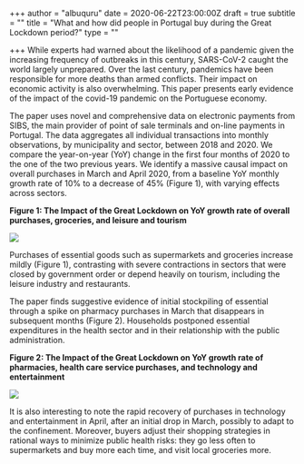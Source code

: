 +++
author = "albuquru"
date = 2020-06-22T23:00:00Z
draft = true
subtitle = ""
title = "What and how did people in Portugal buy during the Great Lockdown period?"
type = ""

+++
While experts had warned about the likelihood of a pandemic given the increasing frequency of outbreaks in this century, SARS-CoV-2 caught the world largely unprepared. Over the last century, pandemics have been responsible for more deaths than armed conflicts. Their impact on economic activity is also overwhelming. This paper presents early evidence of the impact of the covid-19 pandemic on the Portuguese economy.

The paper uses novel and comprehensive data on electronic payments from SIBS, the main provider of point of sale terminals and on-line payments in Portugal. The data aggregates all individual transactions into monthly observations, by municipality and sector, between 2018 and 2020. We compare the year-on-year (YoY) change in the first four months of 2020 to the one of the two previous years. We identify a massive causal impact on overall purchases in March and April 2020, from a baseline YoY monthly growth rate of 10% to a decrease of 45% (Figure 1), with varying effects across sectors.

**Figure 1: The Impact of the Great Lockdown on YoY growth rate of overall purchases, groceries, and leisure and tourism**

![](/v1592925337/research_report/Screen_Shot_2020-06-23_at_4.15.09_PM_is4pig.png)

Purchases of essential goods such as supermarkets and groceries increase mildly (Figure 1), contrasting with severe contractions in sectors that were closed by government order or depend heavily on tourism, including the leisure industry and restaurants.

The paper finds suggestive evidence of initial stockpiling of essential through a spike on pharmacy purchases in March that disappears in subsequent months (Figure 2). Households postponed essential expenditures in the health sector and in their relationship with the public administration.

**Figure 2: The Impact of the Great Lockdown on YoY growth rate of pharmacies, health care service purchases, and technology and entertainment**

![](/v1592925363/research_report/Screen_Shot_2020-06-23_at_4.15.19_PM_xc3lw2.png)

It is also interesting to note the rapid recovery of purchases in technology and entertainment in April, after an initial drop in March, possibly to adapt to the confinement. Moreover, buyers adjust their shopping strategies in rational ways to minimize public health risks: they go less often to supermarkets and buy more each time, and visit local groceries more.